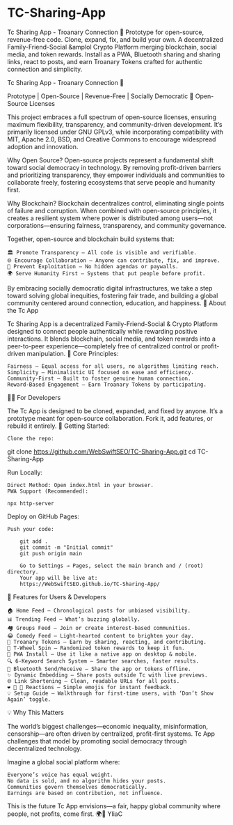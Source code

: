 # TC-Sharing-App
Tc Sharing App - Troanary Connection 🚀 Prototype for open-source, revenue-free code. Clone, expand, fix, and build your own. A decentralized Family-Friend-Social &amplol Crypto Platform merging blockchain, social media, and token rewards. Install as a PWA, Bluetooth sharing and sharing links, react to posts, and earn Troanary Tokens crafted for authentic connection and simplicity.

Tc Sharing App - Troanary Connection 🚀 

Prototype | Open-Source | Revenue-Free | Socially Democratic
📜 Open-Source Licenses

This project embraces a full spectrum of open-source licenses, ensuring maximum flexibility, transparency, and community-driven development. It’s primarily licensed under GNU GPLv3, while incorporating compatibility with MIT, Apache 2.0, BSD, and Creative Commons to encourage widespread adoption and innovation.

Why Open Source?
Open-source projects represent a fundamental shift toward social democracy in technology. By removing profit-driven barriers and prioritizing transparency, they empower individuals and communities to collaborate freely, fostering ecosystems that serve people and humanity first.

Why Blockchain?
Blockchain decentralizes control, eliminating single points of failure and corruption. When combined with open-source principles, it creates a resilient system where power is distributed among users—not corporations—ensuring fairness, transparency, and community governance.

Together, open-source and blockchain build systems that:

    🏛 Promote Transparency — All code is visible and verifiable.
    🌐 Encourage Collaboration — Anyone can contribute, fix, and improve.
    💸 Prevent Exploitation — No hidden agendas or paywalls.
    🌍 Serve Humanity First — Systems that put people before profit.

By embracing socially democratic digital infrastructures, we take a step toward solving global inequities, fostering fair trade, and building a global community centered around connection, education, and happiness.
🌟 About the Tc App

Tc Sharing App is a decentralized Family-Friend-Social & Crypto Platform designed to connect people authentically while rewarding positive interactions. It blends blockchain, social media, and token rewards into a peer-to-peer experience—completely free of centralized control or profit-driven manipulation.
🎯 Core Principles:

    Fairness — Equal access for all users, no algorithms limiting reach.
    Simplicity — Minimalistic UI focused on ease and efficiency.
    Community-First — Built to foster genuine human connection.
    Reward-Based Engagement — Earn Troanary Tokens by participating.

🧑‍💻 For Developers

The Tc App is designed to be cloned, expanded, and fixed by anyone. It’s a prototype meant for open-source collaboration. Fork it, add features, or rebuild it entirely.
🔧 Getting Started:

    Clone the repo:

git clone https://github.com/WebSwiftSEO/TC-Sharing-App.git
cd TC-Sharing-App

Run Locally:

    Direct Method: Open index.html in your browser.
    PWA Support (Recommended):

    npx http-server

Deploy on GitHub Pages:

    Push your code:

        git add .  
        git commit -m "Initial commit"  
        git push origin main  

        Go to Settings → Pages, select the main branch and / (root) directory.
        Your app will be live at:
        https://WebSwiftSEO.github.io/TC-Sharing-App/

🚀 Features for Users & Developers

    🏠 Home Feed – Chronological posts for unbiased visibility.
    📊 Trending Feed – What’s buzzing globally.
    🏘️ Groups Feed – Join or create interest-based communities.
    😂 Comedy Feed – Light-hearted content to brighten your day.
    💸 Troanary Tokens – Earn by sharing, reacting, and contributing.
    🎰 T-Wheel Spin – Randomized token rewards to keep it fun.
    📲 PWA Install – Use it like a native app on desktop & mobile.
    🔍 6-Keyword Search System – Smarter searches, faster results.
    📡 Bluetooth Send/Receive – Share the app or tokens offline.
    ✨ Dynamic Embedding – Share posts outside Tc with live previews.
    🌐 Link Shortening – Clean, readable URLs for all posts.
    ❤️ 🚫 🤔 Reactions – Simple emojis for instant feedback.
    💡 Setup Guide – Walkthrough for first-time users, with ‘Don’t Show Again’ toggle.

💡 Why This Matters

The world’s biggest challenges—economic inequality, misinformation, censorship—are often driven by centralized, profit-first systems. Tc App challenges that model by promoting social democracy through decentralized technology.

Imagine a global social platform where:

    Everyone’s voice has equal weight.
    No data is sold, and no algorithm hides your posts.
    Communities govern themselves democratically.
    Earnings are based on contribution, not influence.

This is the future Tc App envisions—a fair, happy global community where people, not profits, come first. 🌍💖
YliaC
